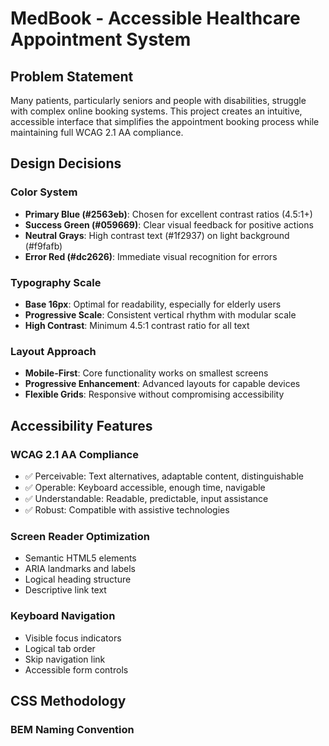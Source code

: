 # MedBook - Accessible Healthcare Appointment System

## Problem Statement
Many patients, particularly seniors and people with disabilities, struggle with complex online booking systems. This project creates an intuitive, accessible interface that simplifies the appointment booking process while maintaining full WCAG 2.1 AA compliance.

## Design Decisions

### Color System
- **Primary Blue (#2563eb)**: Chosen for excellent contrast ratios (4.5:1+)
- **Success Green (#059669)**: Clear visual feedback for positive actions
- **Neutral Grays**: High contrast text (#1f2937) on light background (#f9fafb)
- **Error Red (#dc2626)**: Immediate visual recognition for errors

### Typography Scale
- **Base 16px**: Optimal for readability, especially for elderly users
- **Progressive Scale**: Consistent vertical rhythm with modular scale
- **High Contrast**: Minimum 4.5:1 contrast ratio for all text

### Layout Approach
- **Mobile-First**: Core functionality works on smallest screens
- **Progressive Enhancement**: Advanced layouts for capable devices
- **Flexible Grids**: Responsive without compromising accessibility

## Accessibility Features

### WCAG 2.1 AA Compliance
- ✅ Perceivable: Text alternatives, adaptable content, distinguishable
- ✅ Operable: Keyboard accessible, enough time, navigable
- ✅ Understandable: Readable, predictable, input assistance
- ✅ Robust: Compatible with assistive technologies

### Screen Reader Optimization
- Semantic HTML5 elements
- ARIA landmarks and labels
- Logical heading structure
- Descriptive link text

### Keyboard Navigation
- Visible focus indicators
- Logical tab order
- Skip navigation link
- Accessible form controls

## CSS Methodology

### BEM Naming Convention